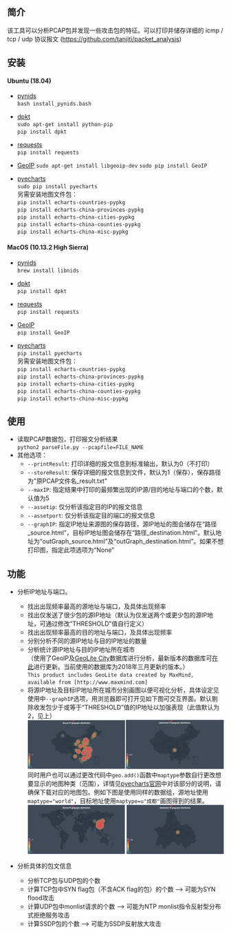 
简介
------
该工具可以分析PCAP包并发现一些攻击包的特征。可以打印并储存详细的 icmp / tcp / udp 协议报文 (https://github.com/tanjiti/packet_analysis)

安装
------
#### Ubuntu (18.04)
* [pynids](https://jon.oberheide.org/pynids/)  
`bash install_pynids.bash`

* [dpkt](http://dpkt.readthedocs.io/en/latest/)  
`sudo apt-get install python-pip`  
`pip install dpkt`

* [requests](http://www.python-requests.org/en/master/)  
`pip install requests`

* [GeoIP](https://github.com/maxmind/geoip-api-python)
`sudo apt-get install libgeoip-dev`
`sudo pip install GeoIP`  

* [pyecharts](http://pyecharts.org/#/zh-cn/)  
`sudo pip install pyecharts`  
另需安装地图文件包：  
`pip install echarts-countries-pypkg`  
`pip install echarts-china-provinces-pypkg`  
`pip install echarts-china-cities-pypkg`  
`pip install echarts-china-counties-pypkg`  
`pip install echarts-china-misc-pypkg`  

#### MacOS (10.13.2 High Sierra)
* [pynids](https://jon.oberheide.org/pynids/)  
`brew install libnids`

* [dpkt](http://dpkt.readthedocs.io/en/latest/)    
`pip install dpkt`

* [requests](http://www.python-requests.org/en/master/)  
`pip install requests`

* [GeoIP](https://github.com/maxmind/geoip-api-python)  
`pip install GeoIP`

* [pyecharts](http://pyecharts.org/#/zh-cn/)  
`pip install pyecharts`  
另需安装地图文件包：  
`pip install echarts-countries-pypkg`  
`pip install echarts-china-provinces-pypkg`  
`pip install echarts-china-cities-pypkg`  
`pip install echarts-china-counties-pypkg`  
`pip install echarts-china-misc-pypkg`  

使用
------
* 读取PCAP数据包，打印报文分析结果  
`python2 parseFile.py --pcapfile=FILE_NAME`  
* 其他选项：  
    * `--printResult`: 打印详细的报文信息到标准输出，默认为0（不打印）  
    * `--storeResult`: 保存详细的报文信息到文件，默认为1（保存），保存路径为"原PCAP文件名_result.txt"  
    * `--maxIP`: 指定结果中打印的最频繁出现的IP源/目的地址与端口的个数，默认值为5  
    * `--assetip`: 仅分析该指定目的IP的报文信息  
    * `--assetport`: 仅分析该指定目的端口的报文信息  
    * `--graphIP`: 指定IP地址来源图的保存路径，源IP地址的图会储存在“路径_source.html”，目标IP地址图会储存在“路径_destination.html”。默认地址为“outGraph_source.html”及“outGraph_destination.html”。如果不想打印图，指定此项选项为“None”

 
功能
------
* 分析IP地址与端口。
   * 找出出现频率最高的源地址与端口，及具体出现频率
   * 找出仅发送了很少包的源IP地址（默认为仅发送两个或更少包的源IP地址，可通过修改“THRESHOLD”值自行定义）
   * 找出出现频率最高的目的地址与端口，及具体出现频率
   * 分别分析不同的源IP地址与目的IP地址的数量
   * 分析统计源IP地址与目的IP地址所在城市  
   （使用了GeoIP及[GeoLite City](http://geolite.maxmind.com/download/geoip/database/LICENSE.txt)数据库进行分析，最新版本的数据库可[在此](https://dev.maxmind.com/geoip/legacy/geolite/)进行更新。当前使用的数据库为2018年三月更新的版本。）  
   `This product includes GeoLite data created by MaxMind, available from [http://www.maxmind.com]`
   * 将源IP地址及目标IP地址所在城市分别画图以便可视化分析，具体设定见使用中`--graphIP`选项，用浏览器即可打开见如下图可交互界面。默认剔除收发包少于或等于“THRESHOLD”值的IP地址以加强表现（此值默认为2，见上）
   ![Image](/images/IPGeoGraph.png "源IP地址分析地图")
   同时用户也可以通过更改代码中`geo.add()`函数中`maptype`参数自行更改想要显示的地图种类（范围），详情见[pyecharts官网](http://pyecharts.org/#/zh-cn/charts?id=geo%EF%BC%88%E5%9C%B0%E7%90%86%E5%9D%90%E6%A0%87%E7%B3%BB%EF%BC%89)中对该部分的说明，请确保下载对应的地图包。例如下图是使用同样的数据组，源地址使用`maptype="world"`，目标地址使用`maptype=u"成都"`画图得到的结果。
   ![Image](/images/IPGeoGraph_2.png "源IP地址分析地图")
   
* 分析具体的包文信息
   * 分析TCP包与UDP包的个数
   * 计算TCP包中SYN flag包（不含ACK flag的包）的个数 ——> 可能为SYN flood攻击
   * 计算UDP包中monlist请求的个数 ——> 可能为NTP monlist指令反射型分布式拒绝服务攻击
   * 计算SSDP包的个数 ——> 可能为SSDP反射放大攻击
   
   
   
   
   
